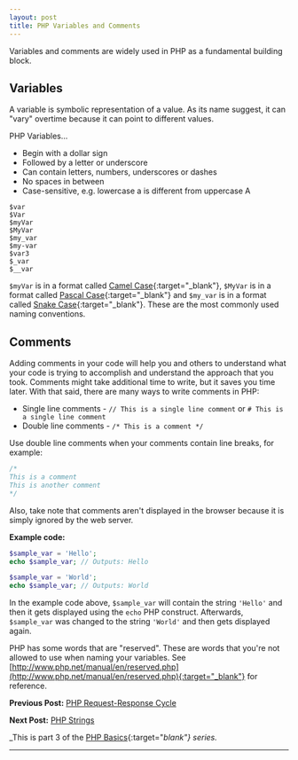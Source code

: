 ```yaml
---
layout: post
title: PHP Variables and Comments
---
```


Variables and comments are widely used in PHP as a fundamental building block.

## Variables

A variable is symbolic representation of a value. As its name suggest, it can "vary" overtime because it can point to different values.

PHP Variables...

+ Begin with a dollar sign
+ Followed by a letter or underscore
+ Can contain letters, numbers, underscores or dashes
+ No spaces in between
+ Case-sensitive, e.g. lowercase a is different from uppercase A

```
$var
$Var
$myVar
$MyVar
$my_var
$my-var
$var3
$_var
$__var
```

`$myVar` is in a format called [Camel Case](https://en.wikipedia.org/wiki/Camel_case){:target="_blank"}, `$MyVar` is in a format called [Pascal Case](http://wiki.c2.com/?PascalCase){:target="_blank"} and `$my_var` is in a format called [Snake Case](https://en.wikipedia.org/wiki/Snake_case){:target="_blank"}. These are the most commonly used naming conventions.

## Comments

Adding comments in your code will help you and others to understand what your code is trying to accomplish and understand the approach that you took. Comments might take additional time to write, but it saves you time later. With that said, there are many ways to write comments in PHP:

+ Single line comments - `// This is a single line comment` or `# This is a single line comment`
+ Double line comments - `/* This is a comment */`

Use double line comments when your comments contain line breaks, for example:

```php
/*
This is a comment
This is another comment
*/
```

Also, take note that comments aren't displayed in the browser because it is simply ignored by the web server.

**Example code:**

```php
$sample_var = 'Hello';
echo $sample_var; // Outputs: Hello

$sample_var = 'World';
echo $sample_var; // Outputs: World
```

In the example code above, `$sample_var` will contain the string `'Hello'` and then it gets displayed using the `echo` PHP construct. Afterwards, `$sample_var` was changed to the string `'World'` and then gets displayed again.

PHP has some words that are "reserved". These are words that you're not allowed to use when naming your variables. See [http://www.php.net/manual/en/reserved.php](http://www.php.net/manual/en/reserved.php){:target="_blank"} for reference.

**Previous Post:** [PHP Request-Response Cycle](https://kennyalmendral.github.io/php-request-response-cycle/)

**Next Post:** [PHP Strings](https://kennyalmendral.github.io/php-strings/)

_This is part 3 of the [PHP Basics](https://kennyalmendral.github.io/php-basics/){:target="_blank"} series._
    
---
